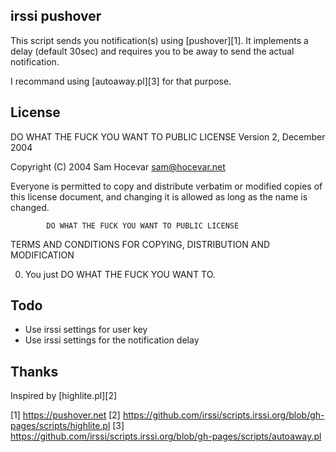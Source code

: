 ## irssi pushover

This script sends you notification(s) using [pushover][1].
It implements a delay (default 30sec) and requires you to be
away to send the actual notification.

I recommand using [autoaway.pl][3] for that purpose.


## License

 DO WHAT THE FUCK YOU WANT TO PUBLIC LICENSE 
                    Version 2, December 2004 

 Copyright (C) 2004 Sam Hocevar <sam@hocevar.net> 

 Everyone is permitted to copy and distribute verbatim or modified 
 copies of this license document, and changing it is allowed as long 
 as the name is changed. 

            DO WHAT THE FUCK YOU WANT TO PUBLIC LICENSE 
   TERMS AND CONDITIONS FOR COPYING, DISTRIBUTION AND MODIFICATION 

  0. You just DO WHAT THE FUCK YOU WANT TO.

## Todo

 * Use irssi settings for user key
 * Use irssi settings for the notification delay

## Thanks

Inspired by [highlite.pl][2]

[1] https://pushover.net
[2] https://github.com/irssi/scripts.irssi.org/blob/gh-pages/scripts/highlite.pl
[3] https://github.com/irssi/scripts.irssi.org/blob/gh-pages/scripts/autoaway.pl
